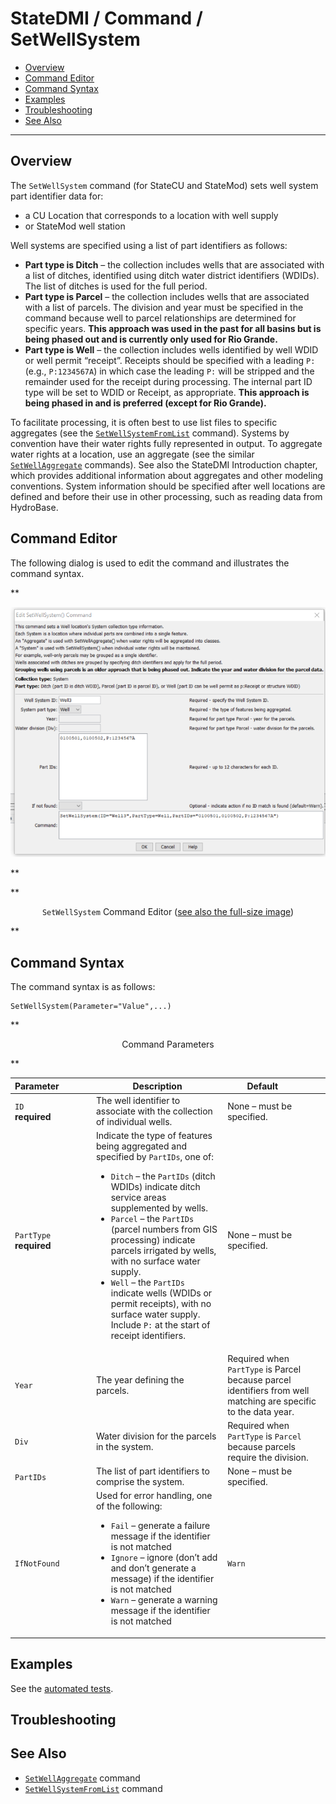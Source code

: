 # StateDMI / Command / SetWellSystem #

* [Overview](#overview)
* [Command Editor](#command-editor)
* [Command Syntax](#command-syntax)
* [Examples](#examples)
* [Troubleshooting](#troubleshooting)
* [See Also](#see-also)

-------------------------

## Overview ##

The `SetWellSystem` command (for StateCU and StateMod) sets well system part identifier data
for:

* a CU Location that corresponds to a location with well supply
* or StateMod well station

Well systems are specified using a list of part identifiers as follows:

* **Part type is Ditch** – the collection includes wells that are associated with a list of ditches,
identified using ditch water district identifiers (WDIDs).  The list of ditches is used for the full period.
* **Part type is Parcel** – the collection includes wells that are associated with a list of parcels.
The division and year must be specified in the command because well to parcel relationships are determined for specific years.
**This approach was used in the past for all basins but is being phased out and is currently only used for Rio Grande.**
* **Part type is Well** – the collection includes wells identified by well WDID or well permit “receipt”.
Receipts should be specified with a leading `P:` (e.g., `P:1234567A`)
in which case the leading `P:` will be stripped and the remainder used for the receipt during processing.
The internal part ID type will be set to WDID or Receipt, as appropriate.
**This approach is being phased in and is preferred (except for Rio Grande).**

To facilitate processing, it is often best to use list files to specific aggregates
(see the [`SetWellSystemFromList`](../SetWellSystemFromList/SetWellSystemFromList.md) command).
Systems by convention have their water rights fully represented in output.
To aggregate water rights at a location, use an aggregate
(see the similar [`SetWellAggregate`](../SetWellAggregate/SetWellAggregate.md) commands).
See also the StateDMI Introduction chapter,
which provides additional information about aggregates and other modeling conventions.
System information should be specified after well locations are defined and before their
use in other processing, such as reading data from HydroBase.

## Command Editor ##

The following dialog is used to edit the command and illustrates the command syntax.

**<p style="text-align: center;">
![SetWellSystem](SetWellSystem.png)
</p>**

**<p style="text-align: center;">
`SetWellSystem` Command Editor (<a href="../SetWellSystem.png">see also the full-size image</a>)
</p>**

## Command Syntax ##

The command syntax is as follows:

```text
SetWellSystem(Parameter="Value",...)
```
**<p style="text-align: center;">
Command Parameters
</p>**

| **Parameter**&nbsp;&nbsp;&nbsp;&nbsp;&nbsp;&nbsp;&nbsp;&nbsp;&nbsp;&nbsp;&nbsp;&nbsp; | **Description** | **Default**&nbsp;&nbsp;&nbsp;&nbsp;&nbsp;&nbsp;&nbsp;&nbsp;&nbsp;&nbsp; |
| --------------|-----------------|----------------- |
| `ID` <br>**required** | The well identifier to associate with the collection of individual wells. | None – must be specified. |
| `PartType` <br>**required** | Indicate the type of features being aggregated and specified by `PartIDs`, one of:<ul><li>`Ditch` – the `PartIDs` (ditch WDIDs) indicate ditch service areas supplemented by wells.</li><li>`Parcel` – the `PartIDs` (parcel numbers from GIS processing) indicate parcels irrigated by wells, with no surface water supply.</li><li>`Well` – the `PartIDs` indicate wells (WDIDs or permit receipts), with no surface water supply.  Include `P:` at the start of receipt identifiers.</li></ul> | None – must be specified. |
| `Year` | The year defining the parcels. | Required when `PartType` is Parcel because parcel identifiers from well matching are specific to the data year. |
| `Div` | Water division for the parcels in the system. | Required when `PartType` is `Parcel` because parcels require the division. |
| `PartIDs` | The list of part identifiers to comprise the system. | None – must be specified. |
| `IfNotFound` | Used for error handling, one of the following:<ul><li>`Fail` – generate a failure message if the identifier is not matched</li><li>`Ignore` – ignore (don’t add and don’t generate a message) if the identifier is not matched</li><li>`Warn` – generate a warning message if the identifier is not matched</li></ul> | `Warn` |

## Examples ##

See the [automated tests](https://github.com/OpenCDSS/cdss-app-statedmi-test/tree/master/test/regression/commands/SetDiversionSystem).

## Troubleshooting ##

## See Also ##

* [`SetWellAggregate`](../SetWellAggregate/SetWellAggregate.md) command
* [`SetWellSystemFromList`](../SetWellSystemFromList/SetWellSystemFromList.md) command
